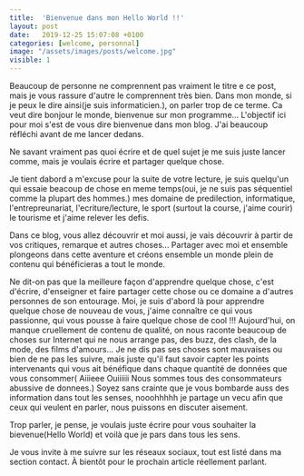 ```yaml
---
title:  'Bienvenue dans mon Hello World !!'
layout: post
date:   2019-12-25 15:07:08 +0100
categories: [welcome, personnal]
image: "/assets/images/posts/welcome.jpg"
visible: 1
---
```


Beaucoup de personne ne comprennent pas vraiment le titre e ce post, mais je vous rassure d'autre le comprennent très bien. Dans mon monde, si je peux le dire ainsi(je suis informaticien.), on parler trop de ce terme. Ca veut dire bonjour le monde, bienvenue sur mon programme... L'objectif ici pour moi s'est de vous dire bienvenue dans mon blog. J'ai beaucoup réfléchi avant de me lancer dedans. 

Ne savant vraiment pas quoi écrire et de quel sujet je me suis juste  lancer comme, mais je voulais écrire et partager quelque chose.


Je tient dabord a m'excuse pour la suite de votre lecture, je suis quelqu'un qui essaie beacoup de chose en meme temps(oui, je ne suis pas séquentiel comme la plupart des hommes.) mes domaine de predilection, informatique, l'entrepreunariat, l'ecriture/lecture, le sport (surtout la course, j'aime courir) le tourisme et j'aime relever les defis.

Dans ce blog, vous allez découvrir et moi aussi, je vais découvrir à partir de vos critiques, remarque et autres choses... Partager avec moi et ensemble plongeons dans cette aventure et créons  ensemble un monde plein de contenu qui bénéficieras a tout le monde. 

Ne dit-on pas que la meilleure façon d'apprendre quelque chose, c'est  d'écrire, d'enseigner et faire partager cette chose ou ce domaine a  d'autres personnes de son entourage. Moi, je suis d'abord là pour apprendre quelque chose de nouveau de vous, j'aime  connaître ce qui vous passionne, qui vous pousse à faire quelque chose  de cool !!!  Aujourd'hui, on manque cruellement de contenu de qualité, on nous  raconte beaucoup de choses sur Internet qui ne nous arrange pas, des  buzz, des clash, de la mode, des films d'amours... Je ne dis pas ses choses sont mauvaises ou bien de ne pas les suivre, mais juste qu'il faut savoir capter les points intervenants qui vous ait bénéfique dans chaque quantité de données que vous consommer( Aiiieee Ouiiiiii Nous sommes tous des consommateurs abussive de donnees.) Soyez sans crainte que je vous bombarde auss des information dans tout les senses, nooohhhhh je partage un vecu afin que ceux qui veulent en parler, nous puissons en discuter aisement.


Trop parler, je pense, je voulais juste écrire pour vous souhaiter la bievenue(Hello World) et voilà que je pars dans tous les sens. 

Je vous invite à me suivre sur les réseaux sociaux, tout est listé dans ma section contact. À bientôt pour le prochain article réellement parlant.